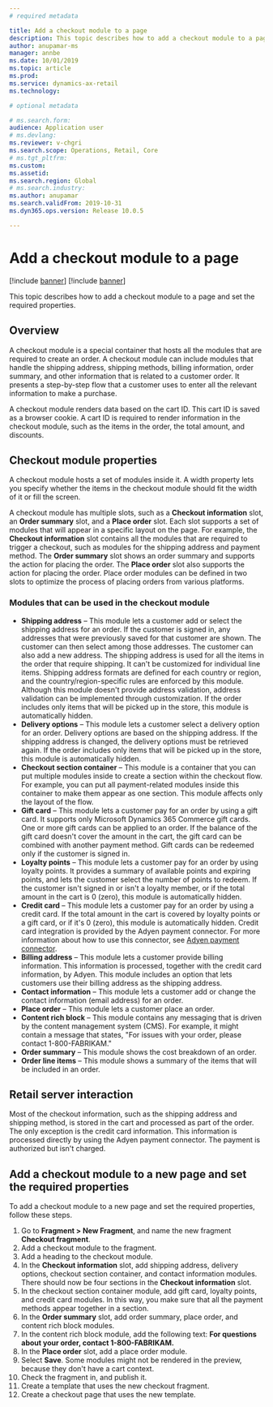 ```yaml
---
# required metadata

title: Add a checkout module to a page
description: This topic describes how to add a checkout module to a page and set the required properties.
author: anupamar-ms
manager: annbe
ms.date: 10/01/2019
ms.topic: article
ms.prod: 
ms.service: dynamics-ax-retail
ms.technology: 

# optional metadata

# ms.search.form: 
audience: Application user
# ms.devlang: 
ms.reviewer: v-chgri
ms.search.scope: Operations, Retail, Core
# ms.tgt_pltfrm: 
ms.custom: 
ms.assetid: 
ms.search.region: Global
# ms.search.industry: 
ms.author: anupamar
ms.search.validFrom: 2019-10-31
ms.dyn365.ops.version: Release 10.0.5

---
```


# Add a checkout module to a page 

[!include [banner](../includes/preview-banner.md)]
[!include [banner](../includes/banner.md)]

This topic describes how to add a checkout module to a page and set the required properties.

## Overview

A checkout module is a special container that hosts all the modules that are required to create an order. A checkout module can include modules that handle the shipping address, shipping methods, billing information, order summary, and other information that is related to a customer order. It presents a step-by-step flow that a customer uses to enter all the relevant information to make a purchase.

A checkout module renders data based on the cart ID. This cart ID is saved as a browser cookie. A cart ID is required to render information in the checkout module, such as the items in the order, the total amount, and discounts.

## Checkout module properties

A checkout module hosts a set of modules inside it. A width property lets you specify whether the items in the checkout module should fit the width of it or fill the screen.

A checkout module has multiple slots, such as a **Checkout information** slot, an **Order summary** slot, and a **Place order** slot. Each slot supports a set of modules that will appear in a specific layout on the page. For example, the **Checkout information** slot contains all the modules that are required to trigger a checkout, such as modules for the shipping address and payment method. The **Order summary** slot shows an order summary and supports the action for placing the order. The **Place order** slot also supports the action for placing the order. Place order modules can be defined in two slots to optimize the process of placing orders from various platforms.

### Modules that can be used in the checkout module

- **Shipping address** – This module lets a customer add or select the shipping address for an order. If the customer is signed in, any addresses that were previously saved for that customer are shown. The customer can then select among those addresses. The customer can also add a new address. The shipping address is used for all the items in the order that require shipping. It can't be customized for individual line items. Shipping address formats are defined for each country or region, and the country/region-specific rules are enforced by this module. Although this module doesn't provide address validation, address validation can be implemented through customization. If the order includes only items that will be picked up in the store, this module is automatically hidden.
- **Delivery options** – This module lets a customer select a delivery option for an order. Delivery options are based on the shipping address. If the shipping address is changed, the delivery options must be retrieved again. If the order includes only items that will be picked up in the store, this module is automatically hidden.
- **Checkout section container** – This module is a container that you can put multiple modules inside to create a section within the checkout flow. For example, you can put all payment-related modules inside this container to make them appear as one section. This module affects only the layout of the flow.
- **Gift card** – This module lets a customer pay for an order by using a gift card. It supports only Microsoft Dynamics 365 Commerce gift cards. One or more gift cards can be applied to an order. If the balance of the gift card doesn't cover the amount in the cart, the gift card can be combined with another payment method. Gift cards can be redeemed only if the customer is signed in.
- **Loyalty points** – This module lets a customer pay for an order by using loyalty points. It provides a summary of available points and expiring points, and lets the customer select the number of points to redeem. If the customer isn't signed in or isn't a loyalty member, or if the total amount in the cart is 0 (zero), this module is automatically hidden.
- **Credit card** – This module lets a customer pay for an order by using a credit card. If the total amount in the cart is covered by loyalty points or a gift card, or if it's 0 (zero), this module is automatically hidden. Credit card integration is provided by the Adyen payment connector. For more information about how to use this connector, see [Adyen payment connector](https://).
- **Billing address** – This module lets a customer provide billing information. This information is processed, together with the credit card information, by Adyen. This module includes an option that lets customers use their billing address as the shipping address.
- **Contact information** – This module lets a customer add or change the contact information (email address) for an order.
- **Place order** – This module lets a customer place an order.
- **Content rich block** – This module contains any messaging that is driven by the content management system (CMS). For example, it might contain a message that states, "For issues with your order, please contact 1-800-FABRIKAM." 
- **Order summary** – This module shows the cost breakdown of an order.
- **Order line items** – This module shows a summary of the items that will be included in an order.

## Retail server interaction

Most of the checkout information, such as the shipping address and shipping method, is stored in the cart and processed as part of the order. The only exception is the credit card information. This information is processed directly by using the Adyen payment connector. The payment is authorized but isn't charged.

## Add a checkout module to a new page and set the required properties

To add a checkout module to a new page and set the required properties, follow these steps.

1. Go to **Fragment \> New Fragment**, and name the new fragment **Checkout fragment**.
1. Add a checkout module to the fragment.
1. Add a heading to the checkout module.
1. In the **Checkout information** slot, add shipping address, delivery options, checkout section container, and contact information modules. There should now be four sections in the **Checkout information** slot.
1. In the checkout section container module, add gift card, loyalty points, and credit card modules. In this way, you make sure that all the payment methods appear together in a section.
1. In the **Order summary** slot, add order summary, place order, and content rich block modules.
1. In the content rich block module, add the following text: **For questions about your order, contact 1-800-FABRIKAM.**
1. In the **Place order** slot, add a place order module.
1. Select **Save**. Some modules might not be rendered in the preview, because they don't have a cart context.
1. Check the fragment in, and publish it.
1. Create a template that uses the new checkout fragment.
1. Create a checkout page that uses the new template.
